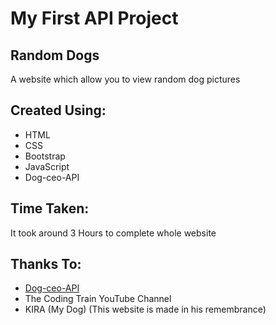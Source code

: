 # My First API Project
## Random Dogs
A website which allow you to view random dog pictures

## Created Using:
- HTML
- CSS
- Bootstrap
- JavaScript
- Dog-ceo-API

## Time Taken:
It took around 3 Hours to complete whole website

## Thanks To:
- [Dog-ceo-API](https://github.com/ElliottLandsborough/dog-ceo-api)
- The Coding Train YouTube Channel
- KIRA (My Dog) (This website is made in his remembrance)
